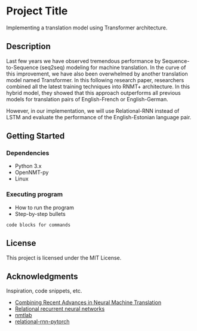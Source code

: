 # Project Title

Implementing a translation model using Transformer architecture.

## Description

Last few years we have observed tremendous performance by Sequence-to-Sequence (seq2seq) modeling for machine translation. In the curve of this improvement, we have also been overwhelmed by another translation model named Transformer. In this following research paper, researchers combined all the latest training techniques into RNMT+ architecture. In this hybrid model, they showed that this approach outperforms all previous models for translation pairs of English-French or English-German. 

However, in our implementation, we will use Relational-RNN instead of LSTM and evaluate the performance of the English-Estonian language pair.


## Getting Started

### Dependencies

* Python 3.x
* OpenNMT-py
* Linux

### Executing program

* How to run the program
* Step-by-step bullets
```
code blocks for commands
```

## License

This project is licensed under the MIT License.

## Acknowledgments

Inspiration, code snippets, etc.
* [Combining Recent Advances in Neural Machine Translation](https://www.aclweb.org/anthology/P18-1008/)
* [Relational recurrent neural networks](https://arxiv.org/abs/1806.01822)
* [nmtlab](https://github.com/zomux/nmtlab)
* [relational-rnn-pytorch](https://github.com/L0SG/relational-rnn-pytorch)
